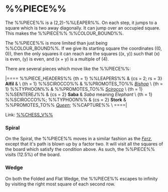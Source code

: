 # %%PIECE%%

The %%PIECE%% is a (2,2)-%%LEAPER%%. On each step, it jumps to a square
which is two away diagonally. It can jump over an occupied square.
This makes the %%PIECE%% %%COLOUR_BOUND%%.

The %%PIECE%% is more limited than just being
%%COLOUR_BOUND%%. If we give its
starting square the coordinates \((0, 0)\), then the only squares
it can reach are the squares \((x, y)\) such that \(x\) is even,
\(y\) is even, and \(x + y\) is a multiple of \(4\).

There are several pieces which move like the %%PIECE%%:

|====
%%PIECE_HEADERS%%
  {th = 1}  %%LEAPERS%%
& {cs = 2; rs = 3}  **Alfil**
&           \\
  {th = 1}  %%SCIROCCO%%
&           %%PROMOTES_TO%% [*Bishop*](bishop.html) \\
  {th = 1}  %%TYPHOON%%
&           %%PROMOTES_TO%% [*Scirocco*](scirocco.html) \\
  {th = 1}  %%SENTEREJ%%
& {cs = 2}  **Saba**
&           *Saba* meaning *Elephant* \\
  {th = 1}  %%SCIROCCO%%; %%TYPHOON%%
& {cs = 2}  **Stork** 
&           %%PROMOTES_TO%% [*Queen*](queen.html); %%CAPTURE%% \\
====|

Link: [%%CHESS_V%%](#chess-v:alfil)

### Spiral

On the Spiral, the %%PIECE%% moves in a similar fashion as the
[*Ferz*](ferz.html), except that it's path is blown up by a factor two.
It will visit all the squares of the board which satisfy the condition
above. As such, the %%PIECE%% visits \(12.5\%\) of the board.

### Wedge

On both the Folded and Flat Wedge, the %%PIECE%% escapes to infinity
by visiting the right most square of each second row.
